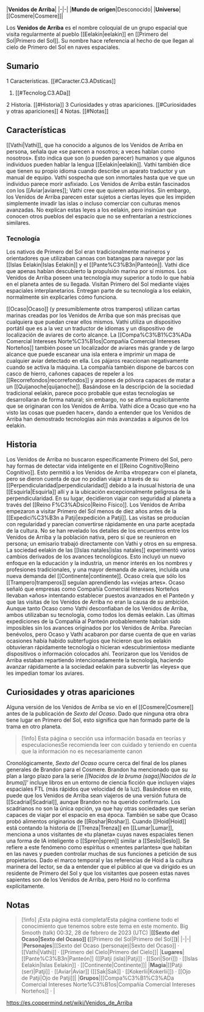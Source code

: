 

|**Venidos de Arriba**|
|-|-|
|**Mundo de origen**|Desconocido|
|**Universo**|[[Cosmere\|Cosmere]]|

Los **Venidos de Arriba** es el nombre coloquial de un grupo espacial que visita regularmente al pueblo [[Eelakin\|eelakin]] en [[Primero del Sol\|Primero del Sol]]. Su nombre hace referencia al hecho de que llegan al cielo de Primero del Sol en naves espaciales.

## Sumario

1 Características. [[#Caracter.C3.ADsticas]] 

1. [[#Tecnolog.C3.ADa]] 


2 Historia. [[#Historia]] 
3 Curiosidades y otras apariciones. [[#Curiosidades y otras apariciones]] 
4 Notas. [[#Notas]] 


## Características
[[Vathi\|Vathi]], que ha conocido a algunos de los Venidos de Arriba en persona, señala que «se parecen a nosotros; a veces hablan como nosotros». Esto indica que son (o pueden parecer) humanos y que algunos individuos pueden hablar la lengua [[Eelakin\|eelakin]]. Vathi también dice que tienen su propio idioma cuando describe un aparato traductor y un manual de equipo. Vathi sospecha que son inmortales hasta que ve que un individuo parece morir asfixiado.
Los Venidos de Arriba están fascinados con los [[Aviar\|aviares]]; Vathi cree que quieren adquirirlos. Sin embargo, los Venidos de Arriba parecen estar sujetos a ciertas leyes que les impiden simplemente invadir las islas o incluso comerciar con culturas menos avanzadas. No explican estas leyes a los eelakin, pero insinúan que conocen otros pueblos del espacio que no se enfrentarían a restricciones similares.

### Tecnología
Los nativos de Primero del Sol eran tradicionalmente marineros y orientadores que utilizaban canoas con batangas para navegar por las [[Islas Eelakin\|Islas Eelakin]] y el [[Pante%C3%B3n\|Panteón]]. Vathi dice que apenas habían descubierto la propulsión marina por sí mismos. Los Venidos de Arriba poseen una tecnología muy superior a todo lo que había en el planeta antes de su llegada. Visitan Primero del Sol mediante viajes espaciales interplanetarios. Entregan parte de su tecnología a los eelakin, normalmente sin explicarles cómo funciona.

[[Ocaso\|Ocaso]] (y presumiblemente otros tramperos) utilizan cartas marinas creadas por los Venidos de Arriba que son más precisas que cualquiera que puedan crear ellos mismos.
Vathi utiliza un dispositivo portátil que es a la vez un traductor de idiomas y un dispositivo de localización de aviares de corto alcance.
La [[Compa%C3%B1%C3%ADa Comercial Intereses Norte%C3%B1os\|Compañía Comercial Intereses Norteños]] también posee un localizador de aviares más grande y de largo alcance que puede escanear una isla entera e imprimir un mapa de cualquier aviar detectado en ella. Los pájaros reaccionan negativamente cuando se activa la máquina.
La compañía también dispone de barcos con casco de hierro, cañones capaces de repeler a los [[Recorrefondos\|recorrefondos]] y arpones de pólvora capaces de matar a un [[Quijanoche\|quijanoche]]. Basándose en la descripción de la sociedad tradicional eelakin, parece poco probable que estas tecnologías se desarrollaran de forma natural; sin embargo, no se afirma explícitamente que se originaran con los Venidos de Arriba.
Vathi dice a Ocaso que «no ha visto las cosas que pueden hacer», dando a entender que los Venidos de Arriba han demostrado tecnologías aún más avanzadas a algunos de los eelakin.

## Historia
Los Venidos de Arriba no buscaron específicamente Primero del Sol, pero hay formas de detectar vida inteligente en el [[Reino Cognitivo\|Reino Cognitivo]]. Esto permitió a los Venidos de Arriba «tropezar» con el planeta, pero se dieron cuenta de que no podían viajar a través de su [[Perpendicularidad\|perpendicularidad]] debido a la inusual historia de una [[Esquirla\|Esquirla]] allí y a la ubicación excepcionalmente peligrosa de la perpendicularidad. En su lugar, decidieron viajar con seguridad al planeta a través del [[Reino F%C3%ADsico\|Reino Físico]].
Los Venidos de Arriba empezaron a visitar Primero del Sol menos de diez años antes de la [[Expedici%C3%B3n a Patji\|expedición a Patji]]. Las visitas se producían con regularidad y parecían convertirse rápidamente en una parte aceptada de la cultura. No se han revelado los detalles de los encuentros entre los Venidos de Arriba y la población nativa, pero sí que se reunieron en persona; un emisario trabajó directamente con Vathi y otros en su empresa. La sociedad eelakin de las [[Islas natales\|islas natales]] experimentó varios cambios derivados de los avances tecnológicos. Esto incluyó un nuevo enfoque en la educación y la industria, un menor interés en los nombres y profesiones tradicionales, y una mayor demanda de aviares, incluida una nueva demanda del [[Continente\|continente]]. Ocaso creía que sólo los [[Trampero\|tramperos]] seguían aprendiendo las «viejas artes». Ocaso señaló que empresas como Compañía Comercial Intereses Norteños llevaban «años» intentando establecer puestos avanzados en el Panteón y que las visitas de los Venidos de Arriba no eran la causa de su ambición.
Aunque tanto Ocaso como Vathi desconfiaban de los Venidos de Arriba, ambos utilizaban su tecnología, como todos los demás eelakin. Las últimas expediciones de la Compañía al Panteón probablemente habrían sido imposibles sin los avances originados por los Venidos de Arriba. Parecían benévolos, pero Ocaso y Vathi acabaron por darse cuenta de que en varias ocasiones había habido subterfugios que hicieron que los eelakin obtuvieran rápidamente tecnología o hicieran «descubrimientos» mediante dispositivos o información colocados ahí. Teorizaron que los Venidos de Arriba estaban repartiendo intencionadamente la tecnología, haciendo avanzar rápidamente a la sociedad eelakin para subvertir las «leyes» que les impedían tomar los aviares.

## Curiosidades y otras apariciones
Alguna versión de los Venidos de Arriba se vio en el [[Cosmere\|Cosmere]] antes de la publicación de *Sexto del Ocaso*. Dado que ninguna otra obra tiene lugar en Primero del Sol, esto significa que han formado parte de la trama en otro planeta.

> [!info] Esta página o sección usa información basada en teorías y especulacionesSe recomienda leer con cuidado y teniendo en cuenta que la información no es necesariamente canon

Cronológicamente, *Sexto del Ocaso* ocurre cerca del final de los planes generales de Brandon para el Cosmere. Brandon ha mencionado que su plan a largo plazo para la serie *[[Nacidos de la bruma (saga)\|Nacidos de la bruma]]'* incluye libros en un entorno de ciencia ficción que incluyen viajes espaciales FTL (más rápidos que velocidad de la luz). Basándose en esto, puede que los Venidos de Arriba sean viajeros de una versión futura de [[Scadrial\|Scadrial]], aunque Brandon no ha querido confirmarlo. Los scadrianos no son la única opción, ya que hay otras sociedades que serían capaces de viajar por el espacio en esa época. También se sabe que Ocaso probó alimentos originarios de [[Roshar\|Roshar]].
Cuando [[Hoid\|Hoid]] está contando la historia de [[Trenza\|Trenza]] en [[Lumar\|Lumar]], menciona a unos visitantes de «tu planeta» cuyas naves espaciales tienen una forma de IA inteligente o [[Spren\|spren]] similar a [[Seslo\|Seslo]]. Se refiere a este fenómeno como espíritus o «mentes parlantes» que habitan en las naves y pueden controlar muchas de sus funciones a petición de sus propietarios. Dado el marco temporal y las referencias de Hoid a la cultura marinera del lector, se da a entender que el público al que va dirigido es un residente de Primero del Sol y que los visitantes que poseen estas naves sapientes son de los Venidos de Arriba, pero Hoid no lo confirma explícitamente.

## Notas

> [!info] ¡Esta página está completa!Esta página contiene todo el conocimiento que tenemos sobre este tema en este momento.
Big Smooth (talk) 00:32, 28 de febrero de 2023 (UTC)
|**[[Sexto del Ocaso\|Sexto del Ocaso]] (**[[Primero del Sol\|Primero del Sol]]**)**|
|-|-|
|**Personajes**|[[Sexto del Ocaso (personaje)\|Sexto del Ocaso]] · [[Vathi\|Vathi]] · [[Primero del Cielo\|Primero del Cielo]]|
|**Lugares**|[[Pante%C3%B3n\|Panteón]] ([[Patji (isla)\|Patji]] · [[Sori\|Sori]]) · [[Islas Eelakin\|Islas Eelakin]] · [[Continente\|Continente]]|
|**Magia**|[[Patji (ser)\|Patji]] · [[Aviar\|Aviar]] ([[Sak\|Sak]] · [[Kokerlii\|Kokerlii]]) · [[Ojo de Patji\|Ojo de Patji]]|
|**Grupos**|[[Compa%C3%B1%C3%ADa Comercial Intereses Norte%C3%B1os\|Compañía Comercial Intereses Norteños]] · |



https://es.coppermind.net/wiki/Venidos_de_Arriba